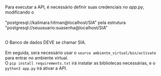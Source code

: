 Para executar a API, é necessário definir suas credenciais no *app.py*, modificando o
<br>
<br>
"postgresql://kalimara:hitman@localhost/SIA" pela estrutura "postgresql://seuusuario:suasenha@localhost/SIA"
<br> 
<br>

O Banco de dados DEVE se chamar SIA.
<br>
<br>
Em seguida, sera necessário usar o `source ambiente_virtual/bin/activate` para entrar no ambiente virtual.
<br>
O `pip install requirements.txt` irá instalar as bibliotecas necessárias, e o `python3 app.py` irá ativar a API.
